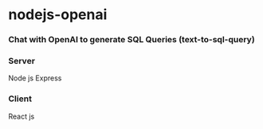 # nodejs-openai
### Chat with OpenAI to generate SQL Queries (text-to-sql-query)
### Server
Node js Express
### Client
React js
